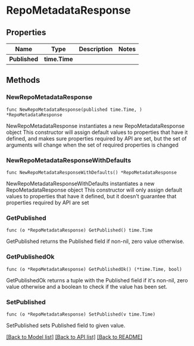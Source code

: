 # RepoMetadataResponse

## Properties

Name | Type | Description | Notes
------------ | ------------- | ------------- | -------------
**Published** | **time.Time** |  | 

## Methods

### NewRepoMetadataResponse

`func NewRepoMetadataResponse(published time.Time, ) *RepoMetadataResponse`

NewRepoMetadataResponse instantiates a new RepoMetadataResponse object
This constructor will assign default values to properties that have it defined,
and makes sure properties required by API are set, but the set of arguments
will change when the set of required properties is changed

### NewRepoMetadataResponseWithDefaults

`func NewRepoMetadataResponseWithDefaults() *RepoMetadataResponse`

NewRepoMetadataResponseWithDefaults instantiates a new RepoMetadataResponse object
This constructor will only assign default values to properties that have it defined,
but it doesn't guarantee that properties required by API are set

### GetPublished

`func (o *RepoMetadataResponse) GetPublished() time.Time`

GetPublished returns the Published field if non-nil, zero value otherwise.

### GetPublishedOk

`func (o *RepoMetadataResponse) GetPublishedOk() (*time.Time, bool)`

GetPublishedOk returns a tuple with the Published field if it's non-nil, zero value otherwise
and a boolean to check if the value has been set.

### SetPublished

`func (o *RepoMetadataResponse) SetPublished(v time.Time)`

SetPublished sets Published field to given value.



[[Back to Model list]](../README.md#documentation-for-models) [[Back to API list]](../README.md#documentation-for-api-endpoints) [[Back to README]](../README.md)


